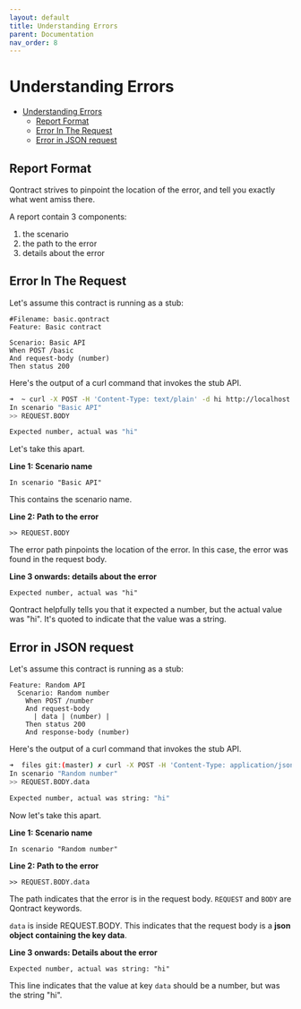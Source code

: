 ```yaml
---
layout: default
title: Understanding Errors
parent: Documentation
nav_order: 8
---
```

Understanding Errors
====================

- [Understanding Errors](#understanding-errors)
  - [Report Format](#report-format)
  - [Error In The Request](#error-in-the-request)
  - [Error in JSON request](#error-in-json-request)

## Report Format

Qontract strives to pinpoint the location of the error, and tell you exactly what went amiss there.

A report contain 3 components:
1. the scenario
2. the path to the error
3. details about the error

## Error In The Request

Let's assume this contract is running as a stub:

```gherkin
#Filename: basic.qontract
Feature: Basic contract

Scenario: Basic API
When POST /basic
And request-body (number)
Then status 200
```

Here's the output of a curl command that invokes the stub API.

```bash
➜  ~ curl -X POST -H 'Content-Type: text/plain' -d hi http://localhost:9000/basic
In scenario "Basic API"
>> REQUEST.BODY

Expected number, actual was "hi"
```

Let's take this apart.

**Line 1: Scenario name**

```
In scenario "Basic API"
```

This contains the scenario name.

**Line 2: Path to the error**

```
>> REQUEST.BODY
```

The error path pinpoints the location of the error. In this case, the error was found in the request body.

**Line 3 onwards: details about the error**

```
Expected number, actual was "hi"
```

Qontract helpfully tells you that it expected a number, but the actual value was "hi". It's quoted to indicate that the value was a string.

## Error in JSON request

Let's assume this contract is running as a stub:

```gherkin
Feature: Random API
  Scenario: Random number
    When POST /number
    And request-body
      | data | (number) |
    Then status 200
    And response-body (number)
```

Here's the output of a curl command that invokes the stub API.

```bash
➜  files git:(master) ✗ curl -X POST -H 'Content-Type: application/json' -d '{"data": "hi"}' http://localhost:9000/number
In scenario "Random number"
>> REQUEST.BODY.data

Expected number, actual was string: "hi"
```

Now let's take this apart.

**Line 1: Scenario name**

```
In scenario "Random number"
```

**Line 2: Path to the error**

```
>> REQUEST.BODY.data
```

The path indicates that the error is in the request body. `REQUEST` and `BODY` are Qontract keywords.

`data` is inside REQUEST.BODY. This indicates that the request body is a **json object containing the key data**.

**Line 3 onwards: Details about the error**

```
Expected number, actual was string: "hi"
```

This line indicates that the value at key `data` should be a number, but was the string "hi".
